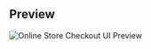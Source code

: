 
## Preview

![Online Store Checkout UI Preview](https://github.com/ebulfez21/Html_Task/blob/main/form/SharedScreenshot.jpg)